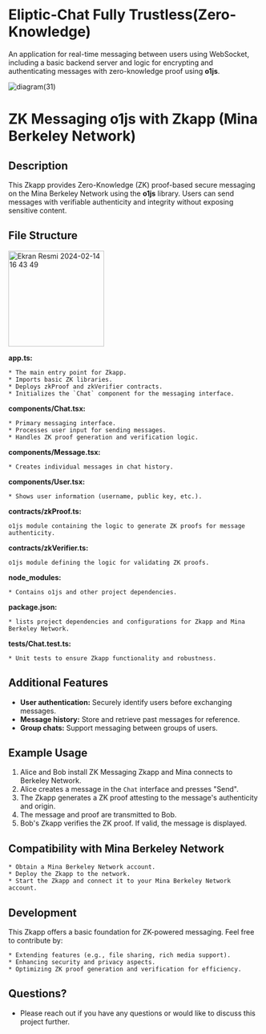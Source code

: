 # Eliptic-Chat Fully Trustless(Zero-Knowledge)
 An application for real-time messaging between users using WebSocket, including a basic backend server and logic for encrypting and authenticating messages with zero-knowledge proof using **o1js**.
 
![diagram(31)](https://github.com/virjilakrum/zkchat/assets/158029357/18eb3470-d817-4f00-87ab-8e798916699c)

# ZK Messaging o1js with Zkapp (Mina Berkeley Network)

## Description

This Zkapp provides Zero-Knowledge (ZK) proof-based secure messaging on the Mina Berkeley Network using the **o1js** library. Users can send messages with verifiable authenticity and integrity without exposing sensitive content.

## File Structure

<img width="191" alt="Ekran Resmi 2024-02-14 16 43 49" src="https://github.com/virjilakrum/zkchat/assets/158029357/85f88ed0-63ed-4669-a4b9-4f63f60f4391">

**app.ts:**

    * The main entry point for Zkapp.
    * Imports basic ZK libraries.
    * Deploys zkProof and zkVerifier contracts.
    * Initializes the `Chat` component for the messaging interface.

**components/Chat.tsx:**

    * Primary messaging interface.
    * Processes user input for sending messages.
    * Handles ZK proof generation and verification logic.

**components/Message.tsx:**

    * Creates individual messages in chat history.

**components/User.tsx:**

    * Shows user information (username, public key, etc.).

**contracts/zkProof.ts:**

    o1js module containing the logic to generate ZK proofs for message authenticity.

**contracts/zkVerifier.ts:**

    o1js module defining the logic for validating ZK proofs.

**node_modules:**

    * Contains o1js and other project dependencies.

**package.json:**

    * lists project dependencies and configurations for Zkapp and Mina Berkeley Network.

**tests/Chat.test.ts:**

    * Unit tests to ensure Zkapp functionality and robustness.

## Additional Features

* **User authentication:** Securely identify users before exchanging messages.
* **Message history:** Store and retrieve past messages for reference.
* **Group chats:** Support messaging between groups of users.

## Example Usage

1. Alice and Bob install ZK Messaging Zkapp and Mina connects to Berkeley Network.
2. Alice creates a message in the `Chat` interface and presses "Send".
3. The Zkapp generates a ZK proof attesting to the message's authenticity and origin.
4. The message and proof are transmitted to Bob.
5. Bob's Zkapp verifies the ZK proof. If valid, the message is displayed.

## Compatibility with Mina Berkeley Network

    * Obtain a Mina Berkeley Network account.
    * Deploy the Zkapp to the network.
    * Start the Zkapp and connect it to your Mina Berkeley Network account.
 
## Development

This Zkapp offers a basic foundation for ZK-powered messaging. Feel free to contribute by:

    * Extending features (e.g., file sharing, rich media support).
    * Enhancing security and privacy aspects.
    * Optimizing ZK proof generation and verification for efficiency.

## Questions?

* Please reach out if you have any questions or would like to discuss this project further.
